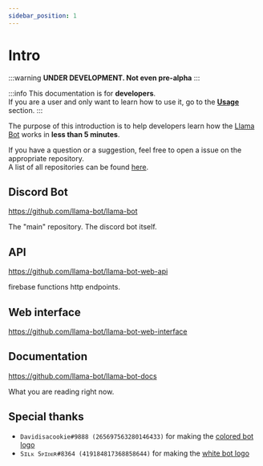 ```yaml
---
sidebar_position: 1
---
```


# Intro

:::warning
**UNDER DEVELOPMENT. Not even pre-alpha**
:::

:::info
This documentation is for **developers**.<br />
If you are a user and only want to learn how to use it, go to the [**Usage**](/docs/usage/overview) section.
:::

The purpose of this introduction is to help developers learn how the [Llama Bot](https://github.com/developomp/llama-bot) works in **less than 5 minutes**.

If you have a question or a suggestion, feel free to open a issue on the appropriate repository.<br />
A list of all repositories can be found [here](https://github.com/llama-bot).

## Discord Bot

https://github.com/llama-bot/llama-bot

The "main" repository. The discord bot itself.

## API

https://github.com/llama-bot/llama-bot-web-api

firebase functions http endpoints.

## Web interface

https://github.com/llama-bot/llama-bot-web-interface

## Documentation

https://github.com/llama-bot/llama-bot-docs

What you are reading right now.

## Special thanks

- `Davidisacookie#9888 (265697563280146433)` for making the [colored bot logo](/img/logo.png)
- `Sɪʟᴋ Sᴘɪᴅᴇʀ#8364 (419184817368858644)` for making the [white bot logo](/img/logo-white.png)
